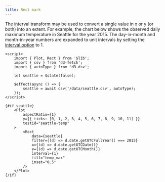 ```yaml
---
title: Rect mark
---
```


The interval transform may be used to convert a single value in x or y (or both) into an extent. For example, the chart below shows the observed daily maximum temperature in Seattle for the year 2015. The day-in-month and month-in-year numbers are expanded to unit intervals by setting the [interval option](/transforms/interval) to 1.

```svelte live
<script>
    import { Plot, Rect } from '$lib';
    import { csv } from 'd3-fetch';
    import { autoType } from 'd3-dsv';

    let seattle = $state(false);

    $effect(async () => {
        seattle = await csv('/data/seattle.csv', autoType);
    });
</script>

{#if seattle}
    <Plot
        aspectRatio={1}
        y={{ ticks: [0, 1, 2, 3, 4, 5, 6, 7, 8, 9, 10, 11] }}
        testid="seattle-temp"
    >
        <Rect
            data={seattle}
            filter={(d) => d.date.getUTCFullYear() === 2015}
            x={(d) => d.date.getUTCDate()}
            y={(d) => d.date.getUTCMonth()}
            interval={1}
            fill="temp_max"
            inset="0.5"
        />
    </Plot>
{/if}
```
